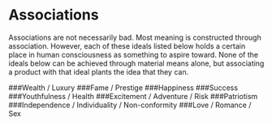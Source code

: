 # Associations
Associations are not necessarily bad. Most meaning is constructed through association. However, each of these ideals listed below holds a certain place in human consciousness as something to aspire toward. None of the ideals below can be achieved through material means alone, but associating a product with that ideal plants the idea that they can.

###Wealth / Luxury
###Fame / Prestige
###Happiness
###Success
###Youthfulness / Health
###Excitement / Adventure / Risk
###Patriotism
###Independence / Individuality / Non-conformity
###Love / Romance / Sex